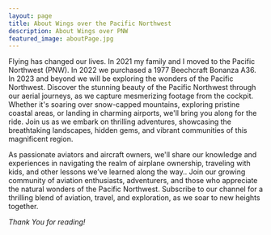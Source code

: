 ```yaml
---
layout: page
title: About Wings over the Pacific Northwest
description: About Wings over PNW
featured_image: aboutPage.jpg
---
```


Flying has changed our lives. In 2021 my family and I moved to the Pacific Northwest (PNW). In 2022 we purchased a 1977 Beechcraft Bonanza A36. In 2023 and beyond we will be exploring the wonders of the Pacific Northwest. Discover the stunning beauty of the Pacific Northwest through our aerial journeys, as we capture mesmerizing footage from the cockpit. Whether it's soaring over snow-capped mountains, exploring pristine coastal areas, or landing in charming airports, we'll bring you along for the ride. Join us as we embark on thrilling adventures, showcasing the breathtaking landscapes, hidden gems, and vibrant communities of this magnificent region. 

As passionate aviators and aircraft owners, we'll share our knowledge and experiences in navigating the realm of airplane ownership, traveling with kids, and other lessons we’ve learned along the way.. Join our growing community of aviation enthusiasts, adventurers, and those who appreciate the natural wonders of the Pacific Northwest. Subscribe to our channel for a thrilling blend of aviation, travel, and exploration, as we soar to new heights together. 

*Thank You for reading!*
